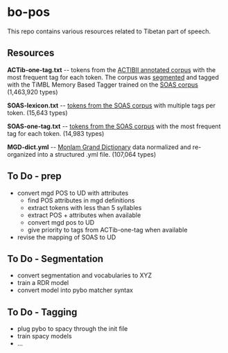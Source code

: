# bo-pos
This repo contains various resources related to Tibetan part of speech.

## Resources
**ACTib-one-tag.txt** -- tokens from the [ACTIBII annotated corpus](https://zenodo.org/record/822537#.Wq6b35NuZ24) with the most frequent tag for each token. The corpus was [segmented](https://zenodo.org/record/823707#.Wq6ckJNuZ24) and tagged with the TiMBL Memory Based Tagger trained on the [SOAS corpus](https://zenodo.org/record/574878#.Wq6c7ZNuZ24) (1,463,920 types) 

**SOAS-lexicon.txt** -- [tokens from the SOAS corpus](https://zenodo.org/record/574876#.Wq6eDZNuZ24) with multiple tags per token. (15,643 types)

**SOAS-one-tag.txt** -- [tokens from the SOAS corpus](https://zenodo.org/record/574876#.Wq6eDZNuZ24) with the most frequent tag for each token. (14,983 types)

**MGD-dict.yml** -- [Monlam Grand Dictionary](http://monlamit.com/node/156) data normalized and re-organized into a structured .yml file. (107,064 types)


## To Do - prep
* convert mgd POS to UD with attributes
    * find POS attributes in mgd definitions
    * extract tokens with less than 5 syllables
    * extract POS + attributes when available
    * convert mgd pos to UD
    * give priority to tags from ACTib-one-tag when available
* revise the mapping of SOAS to UD

## To Do - Segmentation
* convert segmentation and vocabularies to XYZ
* train a RDR model
* convert model into pybo matcher syntax

## To Do - Tagging
* plug pybo to spacy through the init file
* train spacy models
* ...

